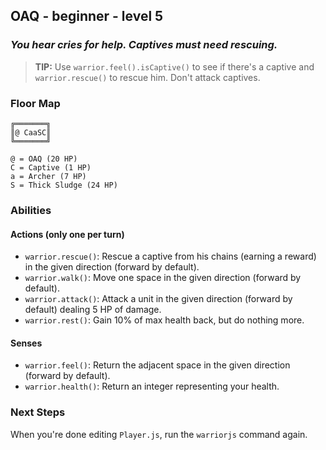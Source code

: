 ## OAQ - beginner - level 5

### _You hear cries for help. Captives must need rescuing._

> **TIP:** Use `warrior.feel().isCaptive()` to see if there's a captive and `warrior.rescue()` to rescue him. Don't attack captives.


### Floor Map

```
╔═══════╗
║@ CaaSC║
╚═══════╝

@ = OAQ (20 HP)
C = Captive (1 HP)
a = Archer (7 HP)
S = Thick Sludge (24 HP)
```

### Abilities

#### Actions (only one per turn)

* `warrior.rescue()`: Rescue a captive from his chains (earning a reward) in the given direction (forward by default).
* `warrior.walk()`: Move one space in the given direction (forward by default).
* `warrior.attack()`: Attack a unit in the given direction (forward by default) dealing 5 HP of damage.
* `warrior.rest()`: Gain 10% of max health back, but do nothing more.

#### Senses

* `warrior.feel()`: Return the adjacent space in the given direction (forward by default).
* `warrior.health()`: Return an integer representing your health.

### Next Steps

When you're done editing `Player.js`, run the `warriorjs` command again.
